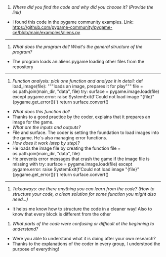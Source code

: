 1. *Where did you find the code and why did you choose it? (Provide the link)*

- I found this code in the pygame community examples. Link: https://github.com/pygame-community/pygame-ce/blob/main/examples/aliens.py
---

1. *What does the program do? What's the general structure of the program?* 

- The program loads an aliens pygame loading other files from the repository
---

1. *Function analysis: pick one function and analyze it in detail:*
def load_image(file):
    """loads an image, prepares it for play"""
    file = os.path.join(main_dir, "data", file)
    try:
        surface = pygame.image.load(file)
    except pygame.error:
        raise SystemExit(f'Could not load image "{file}" {pygame.get_error()}')
    return surface.convert()

- *What does this function do?*
- Thanks to a good practice by the coder, explains that it prepares an image for the game.
- *What are the inputs and outputs?*
- File and surface. The coder is setting the foundation to load images into the game. He´s also managing error functions.
- *How does it work (step by step)?*
- He loads the image file by creating the function file = os.path.join(main_dir, "data", file)
- He prevents error messages that crash the game if the image file is missing with try:
        surface = pygame.image.load(file)
    except pygame.error:
        raise SystemExit(f'Could not load image "{file}" {pygame.get_error()}')
    return surface.convert()

---

1. *Takeaways: are there anything you can learn from the code? (How to structure your code, a clean solution for some function you might also need...)*
- It helps me know how to structure the code in a cleaner way! Also to know that every block is different from the other

1. *What parts of the code were confusing or difficult at the beginning to understand?*
- Were you able to understand what it is doing after your own research?
- Thanks to the explanations of the coder in every group, I understood the purpose of everything!
